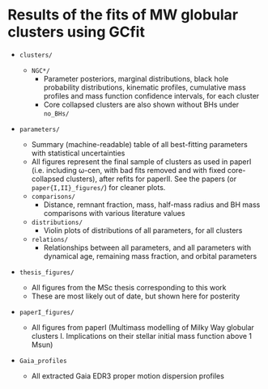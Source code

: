 # Results of the fits of MW globular clusters using GCfit

- `clusters/`
  + `NGC*/`
    * Parameter posteriors, marginal distributions, black hole probability distributions, kinematic profiles, cumulative mass profiles and mass function confidence intervals, for each cluster
    * Core collapsed clusters are also shown without BHs under `no_BHs/`

- `parameters/`
  + Summary (machine-readable) table of all best-fitting parameters with statistical uncertainties
  + All figures represent the final sample of clusters as used in paperI (i.e. including ω-cen, with bad fits removed and with fixed core-collapsed clusters), after refits for paperII. See the papers (or `paper{I,II}_figures/`) for cleaner plots.
  + `comparisons/`
    * Distance, remnant fraction, mass, half-mass radius and BH mass comparisons with various literature values
  + `distributions/`
    * Violin plots of distributions of all parameters, for all clusters
  + `relations/`
    * Relationships between all parameters, and all parameters with dynamical age, remaining mass fraction, and orbital parameters

- `thesis_figures/`
  + All figures from the MSc thesis corresponding to this work
  + These are most likely out of date, but shown here for posterity

- `paperI_figures/`
  + All figures from paperI (Multimass modelling of Milky Way globular clusters I. Implications on their stellar initial mass function above 1 Msun)
  
- `Gaia_profiles`
  + All extracted Gaia EDR3 proper motion dispersion profiles

